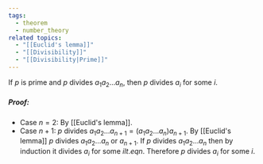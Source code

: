 ```yaml
---
tags:
  - theorem
  - number_theory
related topics:
  - "[[Euclid's lemma]]"
  - "[[Divisibility]]"
  - "[[Divisibility|Prime]]"
---
```

If $p$ is prime and $p$ divides $a_1 a_2 \dots a_n$, then $p$ divides $a_i$ for some $i$.
##### Proof:
- Case $n=2$:
	By [[Euclid's lemma]].
- Case $n+1$:
	$p$ divides $a_1 a_2 \dots a_{n+1}=(a_1 a_2 \dots a_n)a_{n+1}$. By [[Euclid's lemma]] $p$ divides $a_1 a_2 \dots a_n$ or $a_{n+1}$. If $p$ divides $a_1 a_2 \dots a_n$ then by induction it divides $a_i$ for some $i lt.eq n$.
Therefore $p$ divides $a_i$ for some $i$.